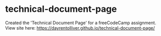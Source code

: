 # technical-document-page
Created the 'Technical Document Page' for a freeCodeCamp assignment.
View site here: https://dayrentolliver.github.io/technical-document-page/
